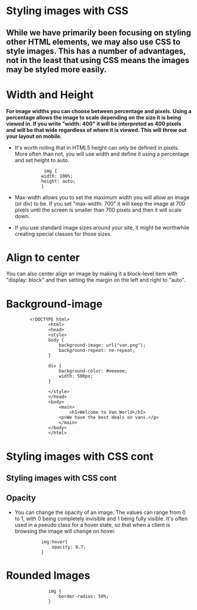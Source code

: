 # Styling images with CSS

## While we have primarily been focusing on styling other HTML elements, we may also use CSS to style images. This has a number of advantages, not in the least that using CSS means the images may be styled more easily.

# Width and Height

**For image widths you can choose between percentage and pixels. Using a percentage allows the image to scale depending on the size it is being viewed in. If you write "width: 400" it will be interpreted as 400 pixels and will be that wide regardless of where it is viewed. This will throw out your layout on mobile.**

- It's worth noting that in HTML5 height can only be defined in pixels. More often than not, you will use width and define it using a percentage and set height to auto.

                 img {
                width: 100%;
                height: auto;
                }

- Max-width allows you to set the maximum width you will allow an image (or div) to be. If you set "max-width: 700" it will keep the image at 700 pixels until the screen is smaller than 700 pixels and then it will scale down.

- If you use standard image sizes around your site, it might be worthwhile creating special classes for those sizes.

# Align to center

You can also center align an image by making it a block-level item with "display: block" and then setting the margin on the left and right to "auto".

# Background-image

             <!DOCTYPE html>
                    <html>
                    <head>
                    <style>
                    body {
                        background-image: url("van.png");
                        background-repeat: no-repeat;
                    }

                    div {
                        background-color: #eeeeee;
                        width: 500px;
                    }

                    </style>
                    </head>
                    <body>
                        <main>
                            <h1>Welcome to Van World</h1>
                        <p>We have the best deals on vans.</p>
                        </main>
                    </body>
                    </html>

# Styling images with CSS cont

## Styling images with CSS cont

## Opacity

- You can change the opacity of an image. The values can range from 0 to 1, with 0 being completely invisible and 1 being fully visible. It's often used in a pseudo class for a hover state, so that when a client is browsing the image will change on hover.

                img:hover{
                    opacity: 0.7;
                }

# Rounded Images

                    img {
                        border-radius: 50%;
                    }
